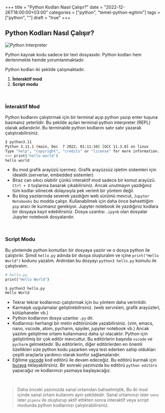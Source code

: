 +++
title = "Python Kodları Nasıl Çalışır?"
date = "2022-12-26T18:00:00+03:00"
categories = ["python", "temel-python-egitimi"]
tags = ["python", ""]
draft = "true"
+++


## Python Kodları Nasıl Çalışır?
![Python Interpreter](interpreter.png)

Python kaynak kodu sadece bir text dosyasıdır. Python kodları hem derlenmekte hemde yorumlanmaktadır.

Python kodları iki şekilde çalışmaktadır.
1. **İnteraktif mod**
2. **Script modu**

&nbsp;

### İnteraktif Mod
Python kodlarını çalıştırmak için bir terminal açıp python yazıp enter tuşuna basmanız yeterlidir. Bu şekilde açılan terminal python interpreter (REPL) olarak adlandırılır. Bu terminalde python kodlarını satır satır yazarak çalıştırabilirsiniz.

```bash
$ python3.11
Python 3.11.1 (main, Dec  7 2022, 01:11:34) [GCC 11.3.0] on linux
Type "help", "copyright", "credits" or "license" for more information.
>>> print('hello world')
hello world
```

- Bu mod grafik arayüzü içermez. Grafik arayüzsüz işletim sistemleri için idealdir.(serverlar, embedded sistemler)
- Biraz can sıkıcı olabilir çünkü interaktif mod sadece bir komut arayüzü. `Ctrl + D` tuşlarına basarak çıkabilirsiniz.
Ancak unutmayın yazdığınız tüm kodlar silinecek dolayısıyla pek verimli bir yöntem değil.
- Bu blog yazılarınıda severek yazdığım web sürümü mevcut, `Jupyter Notebooks` bu modda çalışır. Kullanabilmek için daha önce bahsettiğim `pip` aracı ile kurmanız gerekiyor. Jupyter notebook ile yazdığınız kodlara bir dosyaya kayıt edebilirsiniz. Dosya uzantısı `.ipynb` olan dosyalar Jupyter notebook dosyalarıdır.

&nbsp;

### Script Modu
Bu yöntemde python komutları bir dosyaya yazılır ve o dosya python ile çalıştırılır. Şimdi `hello.py` adında bir dosya oluşturalım ve içine `print("Hello World")` kodunu yazalım. Ardından bu dosyayı `python3 hello.py` komutu ile çalıştıralım.

```bash
# hello.py
print("Hello World")
```

```bash
$ python3 hello.py
Hello World
```

- Tekrar tekrar kodlarınızı çalıştırmak için bu yöntem daha verimlidir.
- Karmaşık uygulamalar geliştirebilirsiniz. (web servisleri, grafik arayüzleri, kütüphaneler vb.)
- Python kodlarının dosya uzantısı `.py` dir.
- Kodlarınızı herhangi bir metin editörünüde yazabilirsiniz. (vim, emacs, nano, vscode, atom, pycharm, spyder, jupyter notebook vb.)
Ancak yazılım geliştirme ortamı kullanmanız daha iyi olacaktır. Python için geliştirilmiş bir çok editör mevcuttur. Bu editörlerin başında `vscode` ve `pycharm` gelmektedir. Bu editörlerin, diğer editörlerden en önemli özellikleri size python kodu yazarken veya test ederken sahip oldukları çeşitli araçlarla yardımcı olarak konfor sağlamalarıdır.
- Eğitime [vscode](https://code.visualstudio.com/) kod editörü ile devam edeceğiz. Bu editörü kurmak için [buraya](https://code.visualstudio.com/download) tıklayabilirsiniz. Bir sonraki yazımızda bu editörü `python editörü` yapacağız ve kodlarımızı yazmaya başlayacağız.

&nbsp;

> Daha önceki yazımızda sanal ortamdan bahsetmiştik, Bu iki mod içinde sanal ortam kullanımı aynı şekildedir. Sanal ortamınızı ister `venv` ister `pipenv` ile oluşturup aktif ettikten sonra interaktif veya script modunda python kodlarınızı çalıştırabilirsiniz.

